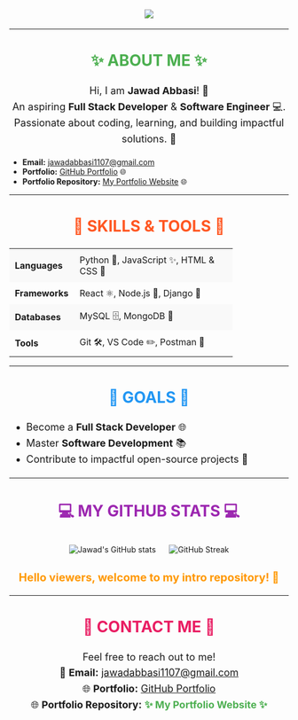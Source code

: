 <h1 align="center">
    <img src="https://readme-typing-svg.demolab.com?font=Fira+Code&weight=700&size=40&duration=4000&pause=500&center=true&vCenter=true&width=900&lines=Welcome+to+My+Intro+Repository+❤" style="color:green; font-weight:bolder;" />
</h1>

---

<h2 align="center" style="font-size: 28px; font-weight: bold; text-transform: uppercase; color: #4CAF50;">✨ About Me ✨</h2>

<p align="center" style="font-size: 18px; line-height: 1.6;">
Hi, I am <strong>Jawad Abbasi</strong>! 🚀<br>
An aspiring <strong>Full Stack Developer</strong> & <strong>Software Engineer</strong> 💻.<br>
Passionate about coding, learning, and building impactful solutions. 🌟
</p>

<ul>
  <li><strong>Email:</strong> <a href="mailto:jawadabbasi1107@gmail.com">jawadabbasi1107@gmail.com</a></li>
  <li><strong>Portfolio:</strong> <a href="https://github.com/JawadAbbasi14/jawadabbasi14">GitHub Portfolio</a> 🌐</li>
  <li><strong>Portfolio Repository:</strong> <a href="https://jawadabbasi14.github.io/My_portfolio/">My Portfolio Website</a> 🌐</li>
</ul>

---

<h2 align="center" style="font-size: 28px; font-weight: bold; text-transform: uppercase; color: #FF5722;">🌟 Skills & Tools 🌟</h2>

<table align="center" style="border-collapse: collapse; width: 80%; font-size: 16px;">
  <tr style="background-color: #f9f9f9;">
    <td style="padding: 10px; font-weight: bold;">Languages</td>
    <td style="padding: 10px;">Python 🐍, JavaScript ✨, HTML & CSS 🎨</td>
  </tr>
  <tr>
    <td style="padding: 10px; font-weight: bold;">Frameworks</td>
    <td style="padding: 10px;">React ⚛️, Node.js 🌿, Django 🍃</td>
  </tr>
  <tr style="background-color: #f9f9f9;">
    <td style="padding: 10px; font-weight: bold;">Databases</td>
    <td style="padding: 10px;">MySQL 🗄️, MongoDB 🍃</td>
  </tr>
  <tr>
    <td style="padding: 10px; font-weight: bold;">Tools</td>
    <td style="padding: 10px;">Git 🛠️, VS Code ✏️, Postman 🚀</td>
  </tr>
</table>

---

<h2 align="center" style="font-size: 28px; font-weight: bold; text-transform: uppercase; color: #2196F3;">🚀 Goals 🚀</h2>

<ul style="font-size: 18px; line-height: 1.6;">
  <li>Become a <strong>Full Stack Developer</strong> 🌐</li>
  <li>Master <strong>Software Development</strong> 📚</li>
  <li>Contribute to impactful open-source projects 🌟</li>
</ul>

---

<h2 align="center" style="font-size: 28px; font-weight: bold; text-transform: uppercase; color: #9C27B0;">💻 My GitHub Stats 💻</h2>

<p align="center">
    <img src="https://github-readme-stats.vercel.app/api?username=JawadAbbasi14&show_icons=true&theme=radical" alt="Jawad's GitHub stats" style="margin: 10px;" />
    <img src="https://github-readme-streak-stats.herokuapp.com/?user=JawadAbbasi14&theme=radical" alt="GitHub Streak" style="margin: 10px;" />
</p>

<p align="center" style="font-size: 20px; font-weight: bold; color: #FF9800;"><strong>Hello viewers, welcome to my intro repository! 🌟</strong></p>

---

<h2 align="center" style="font-size: 28px; font-weight: bold; text-transform: uppercase; color: #E91E63;">📝 Contact Me 📝</h2>

<p align="center" style="font-size: 18px; line-height: 1.6;">
Feel free to reach out to me!<br>
📧 <strong>Email:</strong> <a href="mailto:jawadabbasi1107@gmail.com">jawadabbasi1107@gmail.com</a><br>
🌐 <strong>Portfolio:</strong> <a href="https://github.com/JawadAbbasi14/jawadabbasi14">GitHub Portfolio</a><br>
🌐 <strong>Portfolio Repository:</strong> <a href="https://jawadabbasi14.github.io/My_portfolio/" style="color: #4CAF50; font-weight: bold; text-decoration: none;">✨ My Portfolio Website ✨</a>
</p>
